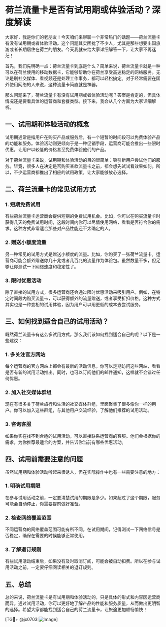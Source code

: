 # 荷兰流量卡是否有试用期或体验活动？深度解读

大家好，我是你们的老朋友！今天咱们来聊聊一个非常热门的话题——荷兰流量卡有没有试用期或者体验活动。这个问题其实困扰了不少人，尤其是那些想要出国旅游或者长期居住在荷兰的朋友。今天我就来给大家详细解答一下，让大家不再迷茫！

首先，我们先明确一点：荷兰流量卡到底是什么？简单来说，荷兰流量卡就是一种可以在荷兰使用的移动数据卡，它能够帮助你在荷兰享受高速稳定的网络服务。无论是刷社交媒体、看视频还是处理工作事务，都可以轻松搞定。对于经常需要在国外使用网络的人来说，这种流量卡简直就是神器。

那么问题来了，荷兰流量卡有没有试用期或者体验活动呢？答案是肯定的，但具体情况还是要看具体的运营商和套餐类型。接下来，我会从几个方面为大家详细解析。

## 一、试用期和体验活动的概念

试用期通常是指用户在购买产品或服务后，有一个短暂的时间段可以免费体验产品的功能和服务。体验活动则更倾向于是一种促销手段，运营商可能会推出一些限时优惠，让用户以较低的价格甚至免费体验他们的产品。

对于荷兰流量卡来说，试用期和体验活动的目的很简单：吸引新用户尝试他们的服务。毕竟，很多人在决定是否购买某款流量卡之前，都会想先试试看效果如何。所以，不少运营商都推出了相应的试用政策，让大家能够放心选择。

## 二、荷兰流量卡的常见试用方式

### 1. **短期免费试用**

有些荷兰流量卡运营商会提供短期的免费试用机会。比如，你可以在购买流量卡时获得几天的免费试用时间，这段时间内你可以尽情使用网络，看看是否符合你的需求。这种方式非常适合那些对产品性能还不太确定的人。

### 2. **赠送小额度流量**

另一种常见的试用方式是赠送小额度的流量。比如，你购买了一张荷兰流量卡，运营商可能会额外赠送你几十兆或者几百兆的流量作为体验包。虽然数量不多，但足够让你测试一下网络速度和稳定性了。

### 3. **限时优惠活动**

除了直接的试用方式，很多运营商还会通过限时优惠活动来吸引用户。例如，在特定时间段内购买流量卡，可以获得额外的流量赠送，或者享受折扣价格。这种方式其实也是一种变相的试用体验，因为用户可以用更低的成本去尝试服务。

## 三、如何找到适合自己的试用活动？

既然荷兰流量卡有这么多试用方式，那么我们该如何找到适合自己的呢？以下是一些建议：

### 1. **多关注官方网站**

每个运营商的官方网站上都会有最新的活动信息。你可以定期访问这些网站，看看是否有新的试用活动推出。同时，也可以订阅他们的邮件通知，这样就不会错过任何优惠。

### 2. **加入社交媒体群组**

现在有很多关于荷兰旅行和生活的社交媒体群组，里面聚集了很多像你一样的用户。你可以加入这些群组，与其他用户交流经验，了解他们推荐的试用活动。

### 3. **咨询客服**

如果你实在找不到合适的试用活动，可以直接联系运营商的客服。他们会根据你的需求，为你推荐最适合的方案，并告诉你当前有哪些优惠活动。

## 四、试用前需要注意的问题

虽然试用期和体验活动听起来很诱人，但在实际操作中也有一些需要注意的地方：

### 1. **明确试用期限**

在参与试用活动之前，一定要清楚试用的期限是多少。如果超过了这个期限，服务可能会自动停止，你需要提前做好准备。

### 2. **检查网络覆盖范围**

不同运营商的网络覆盖范围可能有所不同。在试用期间，记得测试一下网络信号是否稳定，确保在需要的时候能够正常使用。

### 3. **了解退订规则**

有些试用活动结束后，如果没有及时取消订阅，可能会被自动扣费。所以在参与试用活动之前，一定要仔细阅读相关的退订规则。

## 五、总结

总的来说，荷兰流量卡是有试用期和体验活动的，只是具体的形式和内容因运营商而异。通过试用活动，你可以更好地了解产品的性能和服务质量，从而做出更明智的选择。希望大家都能找到适合自己的荷兰流量卡，让旅途更加顺畅愉快！

[TG💪+ @jx0703 ![Image](https://github.com/user-attachments/assets/dbca1d08-cadb-493c-b0ec-ad6f7a83f270)]